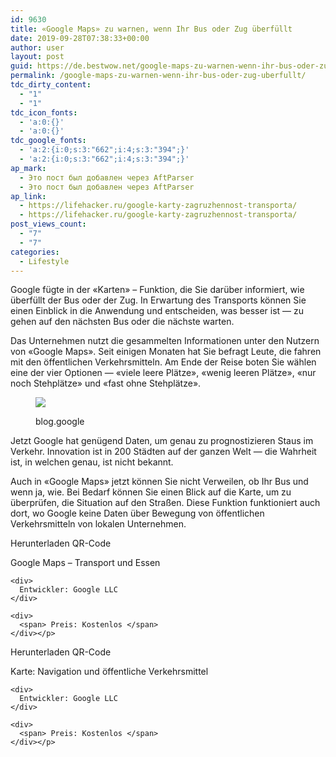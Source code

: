 ```yaml
---
id: 9630
title: «Google Maps» zu warnen, wenn Ihr Bus oder Zug überfüllt
date: 2019-09-28T07:38:33+00:00
author: user
layout: post
guid: https://de.bestwow.net/google-maps-zu-warnen-wenn-ihr-bus-oder-zug-uberfullt/
permalink: /google-maps-zu-warnen-wenn-ihr-bus-oder-zug-uberfullt/
tdc_dirty_content:
  - "1"
  - "1"
tdc_icon_fonts:
  - 'a:0:{}'
  - 'a:0:{}'
tdc_google_fonts:
  - 'a:2:{i:0;s:3:"662";i:4;s:3:"394";}'
  - 'a:2:{i:0;s:3:"662";i:4;s:3:"394";}'
ap_mark:
  - Это пост был добавлен через AftParser
  - Это пост был добавлен через AftParser
ap_link:
  - https://lifehacker.ru/google-karty-zagruzhennost-transporta/
  - https://lifehacker.ru/google-karty-zagruzhennost-transporta/
post_views_count:
  - "7"
  - "7"
categories:
  - Lifestyle
---
```

Google fügte in der «Karten» &#8211; Funktion, die Sie darüber informiert, wie überfüllt der Bus oder der Zug. In Erwartung des Transports können Sie einen Einblick in die Anwendung und entscheiden, was besser ist — zu gehen auf den nächsten Bus oder die nächste warten.

Das Unternehmen nutzt die gesammelten Informationen unter den Nutzern von «Google Maps». Seit einigen Monaten hat Sie befragt Leute, die fahren mit den öffentlichen Verkehrsmitteln. Am Ende der Reise boten Sie wählen eine der vier Optionen — «viele leere Plätze», «wenig leeren Plätze», «nur noch Stehplätze» und «fast ohne Stehplätze».<figure>

![](https://de.bestwow.net/wp-content/uploads/2019/09/-1.jpg) <figcaption>blog.google</figcaption></figure> 

Jetzt Google hat genügend Daten, um genau zu prognostizieren Staus im Verkehr. Innovation ist in 200 Städten auf der ganzen Welt — die Wahrheit ist, in welchen genau, ist nicht bekannt.

Auch in «Google Maps» jetzt können Sie nicht Verweilen, ob Ihr Bus und wenn ja, wie. Bei Bedarf können Sie einen Blick auf die Karte, um zu überprüfen, die Situation auf den Straßen. Diese Funktion funktioniert auch dort, wo Google keine Daten über Bewegung von öffentlichen Verkehrsmitteln von lokalen Unternehmen.

<div>
  <div>
  </div>
  
  <div>
  </div>
  
  <div>
    <div>
      Herunterladen <span>QR-Code </span>
    </div></p>
  </div>
  
  <div>
    <div>
      Google Maps &#8211; Transport und Essen
    </div>
    
    <div>
      Entwickler: Google LLC
    </div>
    
    <div>
      <span> Preis: Kostenlos </span>
    </div></p>
  </div></p>
</div>

<div>
  <div>
  </div>
  
  <div>
  </div>
  
  <div>
    <div>
      Herunterladen <span>QR-Code </span>
    </div></p>
  </div>
  
  <div>
    <div>
      Karte: Navigation und öffentliche Verkehrsmittel
    </div>
    
    <div>
      Entwickler: Google LLC
    </div>
    
    <div>
      <span> Preis: Kostenlos </span>
    </div></p>
  </div></p>
</div>